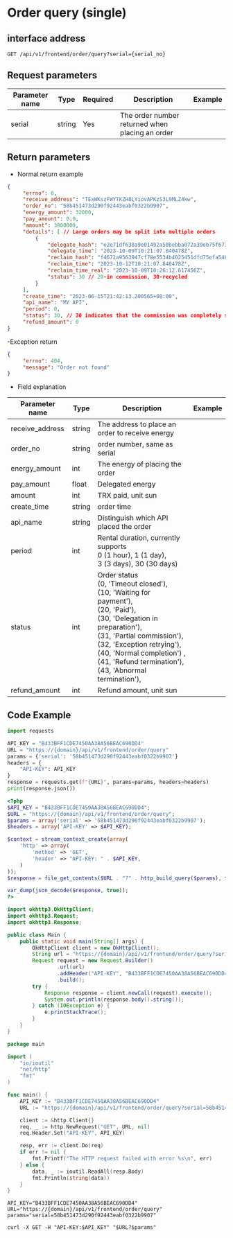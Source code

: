 # Order query (single)

## interface address

```
GET /api/v1/frontend/order/query?serial={serial_no}
```

## Request parameters

| Parameter name | Type | Required | Description | Example |
| -------- | -------- | -------- | -------- | -------- |
| serial | string | Yes | The order number returned when placing an order | |


## Return parameters

- Normal return example
```json
{
     "errno": 0,
     "receive_address": "TExWKszFWYTKZH8LYiovAPKzS3L9MLZ4kw",
     "order_no": "58b451473d290f92443eabf0322b9907",
     "energy_amount": 32000,
     "pay_amount": 0.0,
     "amount": 3800000,
     "details": [ // Large orders may be split into multiple orders
         {
             "delegate_hash": "e2e71df638a9e01492a50bebba072a39eb75f673e91d5374ccf517f44e113f3",
             "delegate_time": "2023-10-09T10:21:07.840478Z",
             "reclaim_hash": "f4672a9563947cf78e5534b4025451dfd75efa5481a67b20ee55b9be368c900",
             "reclaim_time": "2023-10-12T10:21:07.840478Z",
             "reclaim_time_real": "2023-10-09T10:26:12.617456Z",
             "status": 30 // 20-in commission, 30-recycled
         }
     ],
     "create_time": "2023-06-15T21:42:13.200565+08:00",
     "api_name": "MY API",
     "period": 0,
     "status": 30, // 30 indicates that the commission was completely successful
     "refund_amount": 0
}

```
-Exception return
```json
{
     "errno": 404,
     "message": "Order not found"
}
```

- Field explanation

| Parameter name | Type | Description | Example |
| -------- | -------- | -------- | -------- |
| receive_address | string | The address to place an order to receive energy | |
| order_no | string | order number, same as serial | |
| energy_amount | int | The energy of placing the order | |
| pay_amount | float | Delegated energy | |
| amount | int | TRX paid, unit sun | |
| create_time | string | order time | |
| api_name | string | Distinguish which API placed the order | |
| period | int | Rental duration, currently supports <br/>0 (1 hour), 1 (1 day), <br/>3 (3 days), 30 (30 days) | |
| status | int | Order status<br/>(0, 'Timeout closed'),<br/>(10, 'Waiting for payment'),<br/>(20, 'Paid'),<br/> (30, 'Delegation in preparation'),<br/>(31, 'Partial commission'),<br/>(32, 'Exception retrying'),<br/>(40, 'Normal completion') ,<br/>(41, 'Refund termination'),<br/>(43, 'Abnormal termination'),| |
| refund_amount | int | Refund amount, unit sun| |


## Code Example

<CodeGroup>
  <CodeGroupItem title="Python" active>

```python
import requests

API_KEY = "B433BFF1CDE7450AA38A56BEAC690DD4"
URL = "https://{domain}/api/v1/frontend/order/query"
params = {'serial': '58b451473d290f92443eabf0322b9907'}
headers = {
    "API-KEY": API_KEY
}
response = requests.get(f"{URL}", params=params, headers=headers)
print(response.json())
```

  </CodeGroupItem>

  <CodeGroupItem title="Php">

```php
<?php
$API_KEY = "B433BFF1CDE7450AA38A56BEAC690DD4";
$URL = "https://{domain}/api/v1/frontend/order/query";
$params = array('serial' => '58b451473d290f92443eabf0322b9907');
$headers = array('API-KEY' => $API_KEY);

$context = stream_context_create(array(
    'http' => array(
        'method' => 'GET',
        'header' => "API-KEY: " . $API_KEY,
    )
));
$response = file_get_contents($URL . "?" . http_build_query($params), false, $context);

var_dump(json_decode($response, true));
?>

```

  </CodeGroupItem>

  <CodeGroupItem title="Java">
  
```java
import okhttp3.OkHttpClient;
import okhttp3.Request;
import okhttp3.Response;

public class Main {
    public static void main(String[] args) {
        OkHttpClient client = new OkHttpClient();
        String url = "https://{domain}/api/v1/frontend/order/query?serial=58b451473d290f92443eabf0322b9907";
        Request request = new Request.Builder()
                .url(url)
                .addHeader("API-KEY", "B433BFF1CDE7450AA38A56BEAC690DD4")
                .build();
        try {
            Response response = client.newCall(request).execute();
            System.out.println(response.body().string());
        } catch (IOException e) {
            e.printStackTrace();
        }
    }
}

```

  </CodeGroupItem>

  <CodeGroupItem title="Go">
  
```go
package main

import (
	"io/ioutil"
	"net/http"
	"fmt"
)

func main() {
	API_KEY := "B433BFF1CDE7450AA38A56BEAC690DD4"
	URL := "https://{domain}/api/v1/frontend/order/query?serial=58b451473d290f92443eabf0322b9907"

	client := &http.Client{}
	req, _ := http.NewRequest("GET", URL, nil)
	req.Header.Set("API-KEY", API_KEY)

	resp, err := client.Do(req)
	if err != nil {
		fmt.Printf("The HTTP request failed with error %s\n", err)
	} else {
		data, _ := ioutil.ReadAll(resp.Body)
		fmt.Println(string(data))
	}
}

```
  </CodeGroupItem>

  <CodeGroupItem title="Shell">
  
```shell
API_KEY="B433BFF1CDE7450AA38A56BEAC690DD4"
URL="https://{domain}/api/v1/frontend/order/query"
params="serial=58b451473d290f92443eabf0322b9907"

curl -X GET -H "API-KEY:$API_KEY" "$URL?$params"

```
  </CodeGroupItem>
</CodeGroup>